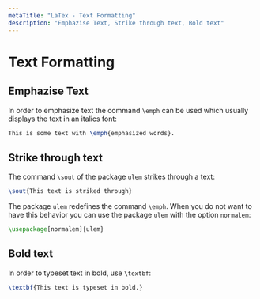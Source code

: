 ```yaml
---
metaTitle: "LaTex - Text Formatting"
description: "Emphazise Text, Strike through text, Bold text"
---
```


# Text Formatting



## Emphazise Text


In order to emphasize text the command `\emph` can be used which usually displays the text in an italics font:

```latex
This is some text with \emph{emphasized words}.

```



## Strike through text


The command `\sout` of the package `ulem` strikes through a text:

```latex
\sout{This text is striked through}

```

The package `ulem` redefines the command `\emph`. When you do not want to have this behavior you can use the package `ulem` with the option `normalem`:

```latex
\usepackage[normalem]{ulem}

```



## Bold text


In order to typeset text in bold, use `\textbf`:

```latex
\textbf{This text is typeset in bold.}

```

